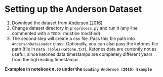 # Setting up the Anderson Dataset

1. Download the dataset from [Anderson (2016)](https://github.com/IrinaStatsLab/Awesome-CGM/wiki/Anderson-(2016))
2. Change dataset directory in `preprocess.py` and run it (any line commented with a `TODO:` must be modified)
3. The second step will create a csv file. Pass this file path into `AndersonDataLoader` class. Optionally, you can also pass the ketones file path (file in `Data Tables/Ketone.txt`). Ketones data are currently not as useful, since ketones data timestamps are completely different years from the bgl reading timestamps


**Examples in notebook `0.03` under the `Loading Anderson (2016) Example`**
